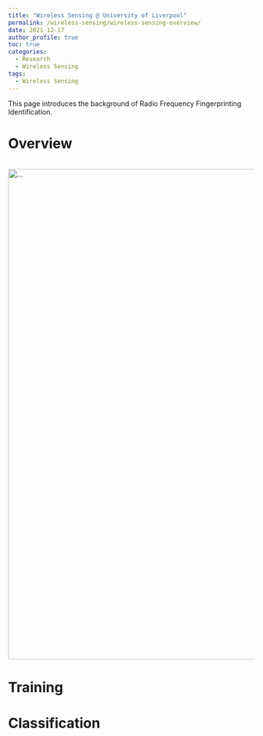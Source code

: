 ```yaml
---
title: "Wireless Sensing @ University of Liverpool"
permalink: /wireless-sensing/wireless-sensing-overview/
date: 2021-12-17
author_profile: true
toc: true
categories:
  - Research
  - Wireless Sensing
tags:
  - Wireless Sensing
---
```



This page introduces the background of Radio Frequency Fingerprinting Identification.

# Overview

<br />
<img align="center" width="1000" src="{{ site.url }}/images/rffi/RFF_identification_procedure.png" alt="...">
<br />

# Training
# Classification